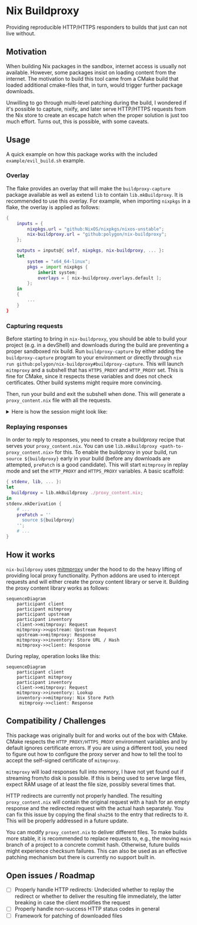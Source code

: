 # Nix Buildproxy

Providing reproducible HTTP/HTTPS responders to builds that just can not live without.

## Motivation

When building Nix packages in the sandbox, internet access is usually not available. However, some packages insist on loading content from the internet. The motivation to build this tool came from a CMake build that loaded additional cmake-files that, in turn, would trigger further package downloads.

Unwilling to go through multi-level patching during the build, I wondered if it's possible to capture, nixify, and later serve HTTP/HTTPS requests from the Nix store to create an escape hatch when the proper solution is just too much effort. Turns out, this is possible, with some caveats.

## Usage

A quick example on how this package works with the included `example/evil_build.sh` example.

### Overlay

The flake provides an overlay that will make the `buildproxy-capture` package available as well as extend `lib` to contain `lib.mkBuildproxy`. It is recommended to use this overlay. For example, when importing `nixpkgs` in a flake, the overlay is applied as follows:

```nix
{
    inputs = {
        nixpkgs.url = "github:NixOS/nixpkgs/nixos-unstable";
        nix-buildproxy.url = "github:polygon/nix-buildproxy";
    };

    outputs = inputs@{ self, nixpkgs, nix-buildproxy, ... }:
    let
        system = "x64_64-linux";
        pkgs = import nixpkgs {
            inherit system;
            overlays = [ nix-buildproxy.overlays.default ];
        };
    in
    {
        ...
    }
}
```

### Capturing requests

Before starting to bring in `nix-buildproxy`, you should be able to build your project (e.g. in a devShell) and downloads during the build are preventing a proper sandboxed nix build. Run `buildproxy-capture` by either adding the `buildproxy-capture` program to your environment or directly through `nix run github:polygon/nix-buildproxy#buildproxy-capture`. This will launch `mitmproxy` and a subshell that has `HTTPS_PROXY` and `HTTP_PROXY` set. This is fine for CMake, since it respects these variables and does not check certificates. Other build systems might require more convincing.

Then, run your build and exit the subshell when done. This will generate a `proxy_content.nix` file with all the requests.

<details>
<summary>Here is how the session might look like:</summary>

```bash
nixbrett ➜ nix/nix-buildproxy/example (main ✗) buildproxy-capture
Entering proxy capture shell, run your build now, exit shell when done
nixbrett ➜ nix/nix-buildproxy/example (main ✗) ./evil_build.sh
  % Total    % Received % Xferd  Average Speed   Time    Time     Time  Current
                                 Dload  Upload   Total   Spent    Left  Speed
100  1237  100  1237    0     0   2811      0 --:--:-- --:--:-- --:--:--  2817
  % Total    % Received % Xferd  Average Speed   Time    Time     Time  Current
                                 Dload  Upload   Total   Spent    Left  Speed
100   165  100   165    0     0    553      0 --:--:-- --:--:-- --:--:--   551
nixbrett ➜ nix/nix-buildproxy/example (main ✗) <Ctrl+D>
Saving captured requests to proxy_content.nix
nixbrett ➜ nix/nix-buildproxy/example (main ✗) cat proxy_content.nix
{ fetchurl }: [
  {
    url = "https://raw.githubusercontent.com/NixOS/nixpkgs/ba563a6ec1cd6b3b82ecb7787f9ea2cb4b536a1e/pkgs/by-name/he/hello/package.nix";
    file = fetchurl {
      url = "https://raw.githubusercontent.com/NixOS/nixpkgs/ba563a6ec1cd6b3b82ecb7787f9ea2cb4b536a1e/pkgs/by-name/he/hello/package.nix";
      hash = "sha256-dFkeANLBJW1FWfL0d8ciS4siWP7B4z0vGsj9revgWGw=";
    };
  }
  {
    url = "https://raw.githubusercontent.com/NixOS/nixpkgs/ba563a6ec1cd6b3b82ecb7787f9ea2cb4b536a1e/pkgs/by-name/he/hello/test.nix";
    file = fetchurl {
      url = "https://raw.githubusercontent.com/NixOS/nixpkgs/ba563a6ec1cd6b3b82ecb7787f9ea2cb4b536a1e/pkgs/by-name/he/hello/test.nix";
      hash = "sha256-fg+tJQ4+U2G/9lqvOnakIJ2VBgKJoteewT2LHUV6sP4=";
    };
  }
]
```
</details>

### Replaying responses
In order to reply to responses, you need to create a buildproxy recipe that serves your `proxy_content.nix`. You can use `lib.mkBuildproxy <path-to-proxy_content.nix>` for this. To enable the buildproxy in your build, run `source ${buildproxy}` early in your build (before any downloads are attempted, `prePatch` is a good candidate). This will start `mitmproxy` in replay mode and set the `HTTP_PROXY` and `HTTPS_PROXY` variables. A basic scaffold:

```nix
{ stdenv, lib, ... }:
let
  buildproxy = lib.mkBuildproxy ./proxy_content.nix;
in
stdenv.mkDerivation {
    # ...
    prePatch = ''
      source ${buildproxy}
    '';
    # ...
}
```

## How it works

`nix-buildproxy` uses [mitmproxy](https://mitmproxy.org/) under the hood to do the heavy lifting of providing local proxy functionality. Python addons are used to intercept requests and will either create the proxy content library or serve it. Building the proxy content library works as follows:

```mermaid
sequenceDiagram
    participant client
    participant mitmproxy
    participant upstream
    participant inventory
    client->>mitmproxy: Request
    mitmproxy->>upstream: Upstream Request
    upstream->>mitmproxy: Response
    mitmproxy->>inventory: Store URL / Hash
    mitmproxy->>client: Response
```

During replay, operation looks like this:

```mermaid
sequenceDiagram
    participant client
    participant mitmproxy
    participant inventory
    client->>mitmproxy: Request
    mitmproxy->>inventory: Lookup
    inventory->>mitmproxy: Nix Store Path
     mitmproxy->>client: Response
```

## Compatibility / Challenges

This package was originally built for and works out of the box with CMake. CMake respects the `HTTP_PROXY/HTTPS_PROXY` environment variables and by default ignores certificate errors. If you are using a different tool, you need to figure out how to configure the proxy server and how to tell the tool to accept the self-signed certificate of `mitmproxy`.

`mitmproxy` will load responses full into memory, I have not yet found out if streaming from/to disk is possible. If this is being used to serve large files, expect RAM usage of at least the file size, possibly several times that.

HTTP redirects are currently not properly handled. The resulting `proxy_content.nix` will contain the original request with a hash for an empty response and the redirected request with the actual hash separately. You can fix this issue by copying the final `sha256` to the entry that redirects to it. This will be properly addressed in a future update.

You can modify `proxy_content.nix` to deliver different files. To make builds more stable, it is recommended to replace requests to, e.g., the moving `main` branch of a project to a concrete commit hash. Otherwise, future builds might experience checksum failures. This can also be used as an effective patching mechanism but there is currently no support built in.

## Open issues / Roadmap

* [ ] Properly handle HTTP redirects: Undecided whether to replay the redirect or whether to deliver the resulting file immediately, the latter breaking in case the client modifies the request
* [ ] Properly handle non-success HTTP status codes in general
* [ ] Framework for patching of downloaded files
